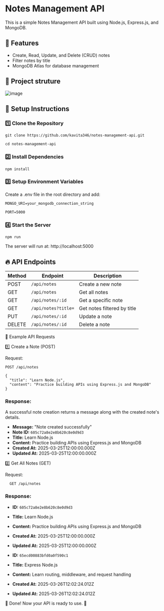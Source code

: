 # Notes Management API

This is a simple Notes Management API built using Node.js, Express.js, and MongoDB.

## 📌 Features
- Create, Read, Update, and Delete (CRUD) notes
- Filter notes by title
- MongoDB Atlas for database management

## 🚀 Project struture
![image](https://github.com/user-attachments/assets/195c44f9-4c80-4cf7-9bcf-f8e84e8d9952)


## 🚀 Setup Instructions

### 1️⃣ Clone the Repository
```
git clone https://github.com/kavita346/notes-management-api.git
```
```
cd notes-management-api
```
### 2️⃣ Install Dependencies
```
npm install
```
### 3️⃣ Setup Environment Variables
Create a .env file in the root directory and add:
```
MONGO_URI=your_mongodb_connection_string

PORT=5000
```

### 4️⃣ Start the Server
```
npm run 
```
The server will run at: http://localhost:5000

## 🔥 API Endpoints

| Method | Endpoint            | Description                       |
|--------|---------------------|-----------------------------------|
| POST   | `/api/notes`        | Create a new note                 |
| GET    | `/api/notes`        | Get all notes                     |
| GET    | `/api/notes/:id`    | Get a specific note               |
| GET    | `/api/notes?title=` | Get notes filtered by title       |
| PUT    | `/api/notes/:id`    | Update a note                     |
| DELETE | `/api/notes/:id`    | Delete a note                     |

📌 Example API Requests

1️⃣ Create a Note (POST)

Request:
   
   ```
   POST /api/notes
   ```
```
{
  "title": "Learn Node.js",
  "content": "Practice building APIs using Express.js and MongoDB"
}
```

###  Response:
A successful note creation returns a message along with the created note's details.

- **Message:** "Note created successfully"
- **Note ID:** `605c72a8e2e8b620c8e0d9d3`
- **Title:** Learn Node.js
- **Content:** Practice building APIs using Express.js and MongoDB
- **Created At:** 2025-03-25T12:00:00.000Z
- **Updated At:** 2025-03-25T12:00:00.000Z


2️⃣ Get All Notes (GET)

Request:

```
  GET /api/notes
```
###  Response:

- **ID:** `605c72a8e2e8b620c8e0d9d3`
- **Title:** Learn Node.js
- **Content:** Practice building APIs using Express.js and MongoDB
- **Created At:** 2025-03-25T12:00:00.000Z
- **Updated At:** 2025-03-25T12:00:00.000Z

- **ID:** `65ecd00883bfd0a0f590c1`
- **Title:** Express Node.js
- **Content:**  Learn routing, middleware, and request handling
- **Created At:** 2025-03-26T12:02:24.012Z
- **Updated At:** 2025-03-26T12:02:24.012Z  

🎯 Done! Now your API is ready to use. 🚀




